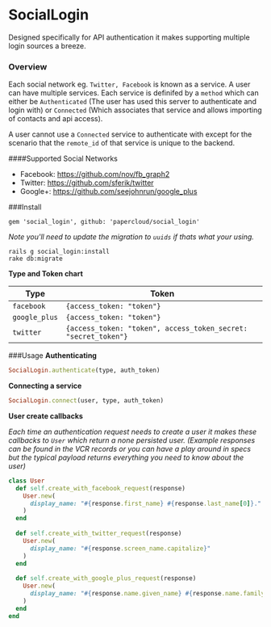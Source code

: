 # SocialLogin

Designed specifically for API authentication it makes supporting multiple login sources a breeze. 

### Overview
Each social network eg. `Twitter, Facebook` is known as a service. A user can have multiple services. 
Each service is definifed by a `method` which can either be `Authenticated` (The user has used this server to authenticate and login with) or `Connected` (Which associates that service and allows importing of contacts and api access). 

A user cannot use a `Connected` service to authenticate with except for the scenario that the `remote_id` of that service is unique to the backend.   

####Supported Social Networks 
- Facebook: https://github.com/nov/fb_graph2
- Twitter:  https://github.com/sferik/twitter
- Google+: https://github.com/seejohnrun/google_plus

###Install
```
gem 'social_login', github: 'papercloud/social_login'
```

*Note you'll need to update the migration to `uuids` if thats what your using.*

```
rails g social_login:install
rake db:migrate
```
**Type and Token chart**

Type | Token
--- | --- 
`facebook`| `{access_token: "token"}`
`google_plus`| `{access_token: "token"}`
`twitter`| `{access_token: "token", access_token_secret: "secret_token"}`

###Usage
**Authenticating**

```ruby
SocialLogin.authenticate(type, auth_token)
```

**Connecting a service**

```ruby
SocialLogin.connect(user, type, auth_token)
```

**User create callbacks**

*Each time an authentication request needs to create a user it makes these callbacks to `User` which return a none persisted user. 
(Example responses can be found in the VCR records or you can have a play around in specs but the typical payload returns everything you need to know about the user)* 

```ruby
class User 
  def self.create_with_facebook_request(response)
    User.new(
      display_name: "#{response.first_name} #{response.last_name[0]}."
    )
  end
  
  def self.create_with_twitter_request(response)
    User.new(
      display_name: "#{response.screen_name.capitalize}"
    )
  end
  
  def self.create_with_google_plus_request(response)
    User.new(
      display_name: "#{response.name.given_name} #{response.name.family_name[0]}."
    )
  end
end
```
